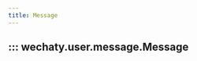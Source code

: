 ```yaml
---
title: Message
---
```

<!-- ::: wechaty.user.message.Message.talker
    handlers: python
    selection:
      members: 
        - __init__
        - to
        - talker
    rendering:
      show_root_heading: yes
      show_root_full_path: false
      members_order: source
      heading_level: 1 -->


<!-- 消息处理对象。 -->

## ::: wechaty.user.message.Message

<!-- 接受和发送的消息都封装成`Message`对象。 -->

<!-- [示例/Ding-Dong-Bot](https://github.com/wechaty/python-wechaty-getting-started/blob/master/examples/ding-dong-bot.py)

**类型**: 全局对象

* [Message](message.md#Message)
  * _实例方法_
    * [~~.from\(\)~~](message.md#Message+from) ⇒ `Contact`
    * [.talker\(\)](message.md#Message+talker) ⇒ `Contact`
    * [.to\(\)](message.md#Message+to) ⇒ `Optional[Contact]`
    * [.room\(\)](message.md#Message+room) ⇒ `Optional[Room]`
    * [.text\(\)](message.md#Message+text) ⇒ `str`
    * [.say\(textOrContactOrFile\)](message.md#Message+say) ⇒ `None`
    * [.type\(\)](message.md#Message+type) ⇒ `MessageType`
    * [.is_self\(\)](message.md#Message+isSelf) ⇒ `bool`
    * [~~.mention\(\)~~](message.md#Message+mention) ⇒ `List[Contact]`
    * [.mention_self\(\)](message.md#Message+mentionSelf) ⇒ `bool`
    * [.mention_text\(\)](message.md#Message+mentionText) ⇒ `str`
    * [.mention_list\(\)](message.md#Message+mentionList) ⇒ `List[Contact]`
    * [.forward\(to\)](message.md#Message+forward) ⇒ `None`
    * [.date\(\)](message.md#Message+date) ⇒ `datetime`
    * [.age\(\)](message.md#Message+age) ⇒ `int`
    * [.to_file_box\(\)](message.md#Message+toFileBox) ⇒ `FileBox`
    * [.to_image\(\)](message.md#Message+toImage) ⇒ `Image`
    * [.to_contact\(\)](message.md#Message+toContact) ⇒ `Contact`
    * [.to_url_link\(\)](message.md#Message+toUrlLink) ⇒ `UrlLink`
    * [.to_url_linkto_mini_program\(\)](message.md#Message+toMiniProgram) ⇒ `UrlLink`
    * [.say\(textOrContactOrFileOrUrl, mention_ids\)](contact.md#Message+say) ⇒ `Optional[Message]`
    * [.to_recalled\(\)](contact.md#Message+toRecalled) ⇒ `Message`
    * [.recall\(\)](contact.md#Message+recall) ⇒ `bool`
  * _静态方法_
    * [.find\(\)](message.md#Message.find) ⇒ `Optional[Message]`
    * [.find_all\(\)](message.md#Message.findAll) ⇒ `List[Message]` -->
    

<!-- ### ~~def from\(self\)~~ ⇒ `Contact`

已弃用, 详见[message.talker\(\)](message.md#Message+talker) -->

<!-- ### def talker\(self\) ⇒ `Contact`

获取消息的发送者。

**类型**: [`Message`](message.md#Message)的实例方法 

**示例**

```python
import asyncio
from wechaty import Wechaty, Message

class MyBot(Wechaty):

    async def on_message(self, msg: Message) -> None:
        print(msg.talker())

asyncio.run(MyBot().start())
```

### def to\(self\) ⇒ `Optional[Contact]`

获取消息的接收者, 如果消息是在群聊发出的`Message.to()`会返回None, 请使用 `Message.room()` 获取群聊对象.

**类型**: [`Message`](message.md#Message)的实例方法 

#### 示例

```python
import asyncio
from wechaty import Wechaty, Message, Contact

class MyBot(Wechaty):

    async def on_message(self, msg: Message) -> None:
        talker: Contact = msg.talker()
        text: str = msg.text()
        to_contact = msg.to()
        if to_contact:
            name = to_contact.name
            print(f"接收者: {name} 联系人: {talker.name} 内容: {text}")
        else:
            print(f"联系人: {talker.name} 内容: {text}")


asyncio.run(MyBot().start())
``` -->
<!-- ### def room\(self\) ⇒ `Optional[Room]`

获取消息来自的群聊. 如果消息不是来自群聊, 则返回None

**类型**: [`Message`](message.md#Message)的实例方法

#### 示例

```python
import asyncio
from wechaty import Wechaty, Message, Contact

class MyBot(Wechaty):

    async def on_message(self, msg: Message) -> None:
        talker: Contact = msg.talker()
        text: str = msg.text()
        room = msg.room()
        if room:
            room_name = await room.topic()
            print(f"群聊名: {room_name} 联系人(消息发送者): {talker.name} 内容: {text}")
        else:
            print(f"联系人: {talker.name} 内容: {text}")


asyncio.run(MyBot().start())
```

### ~~def content\(\)~~

_**已弃用**_

请使用[text](message.md#Message+text)

**类型**: [`Message`](message.md#Message)的实例方法 

### def text\(self\) ⇒ `str`

获取对话的消息文本

**类型**: [`Message`](message.md#Message)的实例方法  

**示例**

```python
import asyncio
from wechaty import Wechaty, Message, Contact

class MyBot(Wechaty):

    async def on_message(self, msg: Message) -> None:
        talker: Contact = msg.talker()
        text: str = msg.text()
        room = msg.room()
        if room:
            room_name = await room.topic()
            print(f"群聊名: {room_name} 联系人(消息发送者): {talker.name} 内容: {text}")
        else:
            print(f"联系人: {talker.name} 内容: {text}")


asyncio.run(MyBot().start())
```

### async def recall\(self\) ⇒ `bool`

撤回这条信息

**类型**: [`Message`](message.md#Message)的实例方法

**返回值**: 返回撤回消息是否成功, 成功为`True`, 失败则为`False`


### async def to_recalled\(self\) ⇒ `Message`

获取撤回的信息的文本

**类型**: [`Message`](message.md#Message)的实例方法   

**示例**

```python
import asyncio
from wechaty import Wechaty, Message
from wechaty_puppet import MessageType

class MyBot(Wechaty):

    async def on_message(self, msg: Message) -> None:
        if msg.type() == MessageType.MESSAGE_TYPE_RECALLED:
            recalled_message = await msg.to_recalled()
            print(f"{recalled_message}被撤回")

asyncio.run(MyBot().start())
```

### async def say(self, msg: `Union[str, Contact, FileBox, UrlLink, MiniProgram]`, mention_ids: `Optional[List[str]]` = None)  ⇒ `Optional[Message]`

向联系人或群聊发送一段文字, 名片, 媒体文件或者链接

> 注意: 此功能取决于Puppet的实现, 详见 [Puppet兼容表](https://github.com/wechaty/wechaty/wiki/Puppet#3-puppet-compatible-table)

**类型**: [`Message`](message.md#Message)的实例方法 

**参阅**: [Examples/ding-dong-bot](https://github.com/wechaty/python-wechaty-getting-started/blob/master/examples/ding-dong-bot.py)

| 参数 | 类型 | 描述 |
| :--- | :--- | :--- |
| textOrContactOrFileOrUrlLinkOrMiniProgram | `string` \| `Contact` \| `FileBox` \| `UrlLink` \| `MiniProgram` | 发送 `文本`, `媒体文件` 或者 `链接`. 您可以使用 [FileBox](https://github.com/wechaty/python-wechaty-puppet/tree/master/src/wechaty_puppet/file_box) 类来发送文件。 |

#### 示例

```python
import asyncio
from wechaty import Wechaty, Message
from wechaty import Wechaty, Contact, FileBox, UrlLink


class MyBot(Wechaty):

    async def on_message(self, msg: Message) -> None:
        text = msg.text()

        # 1. 发送文字到联系人
        if text == "叮":
            await msg.say('咚')
            return

        # 2. 发送媒体文件到联系人
        if text == "媒体":
            file_box1 = FileBox.from_url('https://wechaty.github.io/wechaty/images/bot-qr-code.png', "bot-qr-code.png")
            file_box2 = FileBox.from_file('text.txt', "text.txt")
            await msg.say(file_box1)
            await msg.say(file_box2)
            return

        # 3. 发送名片到联系人
        if text == "名片":
            contact_card = self.Contact.load('lijiarui')  # 把`lijiarui`更改为您在微信中的任意联系人的姓名
            await msg.say(contact_card)
            return

        # 4. 发送链接到联系人
        if text == "链接":
            url_link = UrlLink.create(
                description='WeChat Bot SDK for Individual Account, Powered by TypeScript, Docker, and Love',
                thumbnail_url='https://avatars0.githubusercontent.com/u/25162437?s=200&v=4',
                title='Welcome to Wechaty',
                url='https://github.com/wechaty/wechaty',
            )
            await msg.say(url_link)
            return

        # 5. 发送小程序 (暂时只有`wechaty-puppet-macpro`支持该服务)

        if text == "小程序":
            miniProgram = self.MiniProgram.create_from_json({
                "appid": 'gh_0aa444a25adc',
                "title": '我正在使用Authing认证身份，你也来试试吧',
                "pagePath": 'routes/explore.html',
                "description": '身份管家',
                "thumbUrl": '30590201000452305002010002041092541302033d0af802040b30feb602045df0c2c5042b777875706c6f61645f31373533353339353230344063686174726f6f6d3131355f313537363035393538390204010400030201000400',
                "thumbKey": '42f8609e62817ae45cf7d8fefb532e83',
            })
            await msg.say(miniProgram)
            return

asyncio.run(MyBot().start())
```

### def type\(self\) ⇒ `MessageType`

获取消息的类型

> 注意: `MessageType`是枚举类型; <br/>
>     `from wechaty_puppet import MessageType`
>*    MessageType.MESSAGE_TYPE_UNSPECIFIED
>*    MessageType.MESSAGE_TYPE_ATTACHMENT
>*    MessageType.MESSAGE_TYPE_AUDIO
>*    MessageType.MESSAGE_TYPE_CONTACT
>*    MessageType.MESSAGE_TYPE_EMOTICON
>*    MessageType.MESSAGE_TYPE_IMAGE
>*    MessageType.MESSAGE_TYPE_TEXT
>*    MessageType.MESSAGE_TYPE_VIDEO
>*    MessageType.MESSAGE_TYPE_CHAT_HISTORY
>*    MessageType.MESSAGE_TYPE_LOCATION
>*    MessageType.MESSAGE_TYPE_MINI_PROGRAM 
>*    MessageType.MESSAGE_TYPE_TRANSFER 
>*    MessageType.MESSAGE_TYPE_RED_ENVELOPE 
>*    MessageType.MESSAGE_TYPE_RECALLED 
>*    MessageType.MESSAGE_TYPE_URL 

**类型**: [`Message`](message.md#Message)的实例方法 

**示例**

```python
import asyncio
from wechaty import Wechaty, Message
from wechaty_puppet import MessageType

class MyBot(Wechaty):

    async def on_message(self, msg: Message) -> None:
        if msg.type() == MessageType.MESSAGE_TYPE_TEXT:
            print(f"这是个文本消息")

asyncio.run(MyBot().start())

```

### def is_self\(self\) ⇒ `bool`

检查这个消息是否是由自己发出的

**类型**: [`Message`](message.md#Message)的实例方法  

**返回值**: `bool` - - 返回 `True` 如果是Bot发出的消息, 如果是他人发出的则返回`False`. 

**示例**

```python
import asyncio
from wechaty import Wechaty, Message
from wechaty_puppet import MessageType

class MyBot(Wechaty):

    async def on_message(self, msg: Message) -> None:
        if msg.is_self():
            print("这个是Bot自己发出的消息")
        else:
            print("这是由别人发出的消息")

asyncio.run(MyBot().start())
```

### ~~def mention\(\)~~ ⇒ `List[Contact]`

已弃用, 请使用[.mention_list\(\)](message.md#Message+mentionList)

### async def mention_list\(self\) ⇒ `List[Contact]`

以列表的形式获取消息所提及\(@\)的人.

消息事件表如下

|  | Web\(网页版\) | Mac PC Client\(苹果电脑端\) | iOS Mobile\(IOS系统移动端\) | android Mobile\(安卓移动端\) |
| :--- | :---: | :---: | :---: | :---: |
| \[You were mentioned\] tip \(\[有人@我\]的提示\) | ✘ | √ | √ | √ |
| Identify magic code \(8197\) by copy & paste in mobile | ✘ | √ | √ | ✘ |
| Identify magic code \(8197\) by programming | ✘ | ✘ | ✘ | ✘ |
| Identify two contacts with the same roomAlias by \[You were  mentioned\] tip | ✘ | ✘ | √ | √ |

以下是表格的中文粗译

|  | Web\(网页版\) | Mac PC Client\(苹果电脑端\) | iOS Mobile\(IOS系统移动端\) | android Mobile\(安卓移动端\) |
| :--- | :---: | :---: | :---: | :---: |
| \[有人@我\]的提示 | ✘ | √ | √ | √ |
| 区分移动端复制粘贴的魔法代码 `0d8197 \u0x2005` | ✘ | √ | √ | ✘ |
| 通过编程区分魔法代码`0d8197 \u0x2005`| ✘ | ✘ | ✘ | ✘ |
| 区分两个拥有相同群聊昵称的人的\[有人@我\]的提示  | ✘ | ✘ | √ | √ |

注: `\u0x2005` 为不可见字符, 提及\(@\)的消息的格式一般为 `@Gary\u0x2005`

**类型**: [`Message`](message.md#Message)的实例方法  

**返回值**: `List[Contact]` - - 以列表的形式获取消息所提及\(@\)的人.

**示例**

```python
import asyncio
from wechaty import Wechaty,  Message

class MyBot(Wechaty):

    async def on_message(self, msg: Message) -> None:
        contact_mention_list = await msg.mention_list()
        print(contact_mention_list)

asyncio.run(MyBot().start())
```

### async def mention_self\(self\) ⇒ `bool`

**类型**: [`Message`](message.md#Message)的实例方法  

**返回值**: `bool` - - 如果这个消息提及(@)了Bot, 则返回True 

**示例**

```python
import asyncio
from wechaty import Wechaty, Message

class MyBot(Wechaty):

    async def on_message(self, msg: Message) -> None:
        print(await msg.mention_self())

asyncio.run(MyBot().start())
```

### async def mention_text\(self\)⇒ `str`

返回过滤掉`@name`后的消息 

**类型**: [`Message`](message.md#Message)的实例方法  

**返回值**: `str` - - 返回过滤掉`@name`后的消息 

**示例**

```python
import asyncio
from wechaty import Wechaty, Message

class MyBot(Wechaty):
    # 原消息为 `@Gary Helloworld`
    async def on_message(self, msg: Message) -> None:
        print(await msg.mention_text()) # 打印`Helloworld`

asyncio.run(MyBot().start())
```

### async def forward\(self, to: `Union[Room, Contact]`\) ⇒ `None`

转发接收到的信息. 此操作不会触发on-message事件.

**类型**: [`Message`](message.md#Message)的实例方法  

| 参数 | 类型 | 描述 |
| :--- | :--- | :--- |
| to | `Union[Room, Contact]` \| 群聊或者联系人, 消息的收件人、群聊房间或联系人 |

#### 示例

```python
import asyncio
from wechaty import Wechaty,  Message

class MyBot(Wechaty):

    async def on_message(self, msg: Message) -> None:
        room = await self.Room.find("wechaty")
        if room:
            await msg.forward(room)
            print("成功转发消息到wechaty群聊")
            
asyncio.run(MyBot().start())
```

### def date\(self\) ⇒ `datetime`

获取消息发送的时间

**类型**: [`Message`](message.md#Message)的实例方法 

### def age\(self\) ⇒ `int`

获取当前距离已接收到的这条消息的时间的间隔

举个例子, 有条消息是`8:43:01`发送的, 而当我们在Wechaty中接收到它的时候时间已经为 `8:43:15`, 那么这时 `age()`返回的值为 `8:43:15 - 8:43:01 = 14 (秒)`

**类型**: [`Message`](message.md#Message)的实例方法 

### ~~def file\(\)~~

_**已弃用**_

请使用 [to_file_box](message.md#Message+toFileBox)

**类型**: [`Message`](message.md#Message)的实例方法 

### async def to_file_box\(self\) ⇒ `FileBox`

从消息中提取媒体文件，并将其封装为FileBox类返回。

> 提示: 此功能取决于Puppet的实现, 详见 [Puppet兼容表](https://github.com/wechaty/wechaty/wiki/Puppet#3-puppet-compatible-table)

**类型**: [`Message`](message.md#Message)的实例方法 

 .to_image

### async def to_mini_program\(self\) ⇒ `MiniProgram`

从消息中提取小程序卡片，并将其封装为MiniProgramM类返回。

> 提示: 此功能取决于Puppet的实现, 详见 [Puppet兼容表](https://github.com/wechaty/wechaty/wiki/Puppet#3-puppet-compatible-table)

**类型**: [`Message`](message.md#Message)的实例方法 


### def to_image\(self\) ⇒ `Image`

从消息中提取图像文件，以便我们可以使用不同的图像大小。

> 提示: 此功能取决于Puppet的实现, 详见 [Puppet兼容表](https://github.com/wechaty/wechaty/wiki/Puppet#3-puppet-compatible-table)

**类型**: [`Message`](message.md#Message)的实例方法 


### async def to_contact\(self\) ⇒ `Contact`

获取消息中的联系人卡片, 并从卡片中提取联系人将其封装到联系人类中返回

> 提示: 此功能取决于Puppet的实现, 详见 [Puppet兼容表](https://github.com/wechaty/wechaty/wiki/Puppet#3-puppet-compatible-table)

**类型**: [`Message`](message.md#Message)的实例方法 

### async def to_url_link\(self\) ⇒ `UrlLink`

获取消息的UrlLink, 从消息中提取UrlLink，并封装到UrlLink类中返回

> 提示: 此功能取决于Puppet的实现, 详见 [Puppet兼容表](https://github.com/wechaty/wechaty/wiki/Puppet#3-puppet-compatible-table)

**类型**: [`Message`](message.md#Message)的实例方法 

### `@classmethod` async def find(cls, talker_id: `Optional[str]` = None, message_id: `Optional[str]` = None, room_id: `Optional[str]` = None, text: `Optional[str]` = None, to_id: `Optional[str]` = None, message_type: `Optional[MessageType]` = None) ⇒ `Optional[Message]`

在缓存中查找消息

**Kind**:  [`Message`](message.md#Message)的静态方法

### `@classmethod` async def find_all(cls, talker_id: `Optional[str]` = None, message_id: `Optional[str]` = None, room_id: `Optional[str]` = None, text: `Optional[str]` = None, to_id: `Optional[str]` = None, message_type: `Optional[MessageType]` = None) ⇒ `List[Message]`

在缓存中查找消息

**类型**: [`Message`](message.md#Message)的静态方法 -->
